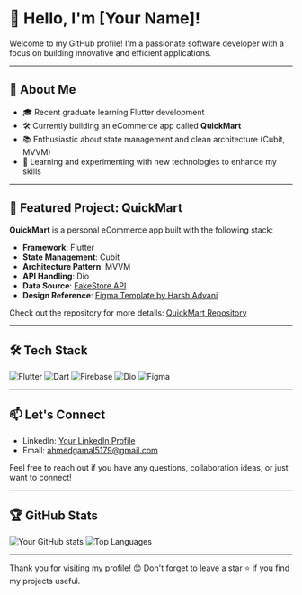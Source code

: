 # 👋 Hello, I'm [Your Name]!

Welcome to my GitHub profile! I'm a passionate software developer with a focus on building innovative and efficient applications.

---

## 🚀 About Me

- 🎓 Recent graduate learning Flutter development
- 🛠️ Currently building an eCommerce app called **QuickMart**
- 📚 Enthusiastic about state management and clean architecture (Cubit, MVVM)
- 🌱 Learning and experimenting with new technologies to enhance my skills

---

## 🌟 Featured Project: QuickMart

**QuickMart** is a personal eCommerce app built with the following stack:
- **Framework**: Flutter
- **State Management**: Cubit
- **Architecture Pattern**: MVVM
- **API Handling**: Dio
- **Data Source**: [FakeStore API](https://fakestoreapi.com/)
- **Design Reference**: [Figma Template by Harsh Advani](https://www.figma.com/community/file/1282297701057617450)

Check out the repository for more details: [QuickMart Repository](https://github.com/yourusername/QuickMart)

---

## 🛠 Tech Stack

![Flutter](https://img.shields.io/badge/Flutter-%2302569B.svg?style=flat-square&logo=flutter&logoColor=white)
![Dart](https://img.shields.io/badge/Dart-%230175C2.svg?style=flat-square&logo=dart&logoColor=white)
![Firebase](https://img.shields.io/badge/Firebase-%23FFCA28.svg?style=flat-square&logo=firebase&logoColor=black)
![Dio](https://img.shields.io/badge/Dio-%23FF5722.svg?style=flat-square&logo=flutter&logoColor=white)
![Figma](https://img.shields.io/badge/Figma-%23F24E1E.svg?style=flat-square&logo=figma&logoColor=white)

---

## 📫 Let's Connect

- LinkedIn: [Your LinkedIn Profile](https://www.linkedin.com/in/ahmed-gamal-07274a2a4/)
- Email: ahmedgamal5179@gmail.com

Feel free to reach out if you have any questions, collaboration ideas, or just want to connect!

---

## 🏆 GitHub Stats

![Your GitHub stats](https://github-readme-stats.vercel.app/api?username=Afwra&show_icons=true&theme=radical)
![Top Languages](https://github-readme-stats.vercel.app/api/top-langs/?username=Afwra&layout=compact&theme=radical)

---



Thank you for visiting my profile! 😊 Don't forget to leave a star ⭐ if you find my projects useful.
